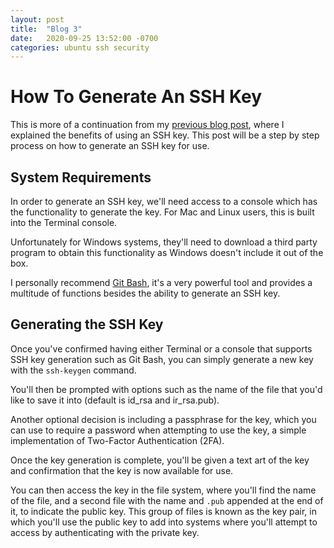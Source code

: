 ```yaml
---
layout: post
title:  "Blog 3"
date:   2020-09-25 13:52:00 -0700
categories: ubuntu ssh security
---
```


# How To Generate An SSH Key

This is more of a continuation from my [previous blog post](https://ethanleiter.github.io/ubuntu/ssh/security/2020/09/18/blog-2.html), where I explained the benefits of using an SSH key. This post will be a step by step process on how to generate an SSH key for use.

## System Requirements
In order to generate an SSH key, we'll need access to a console which has the functionality to generate the key. For Mac and Linux users, this is built into the Terminal console.

Unfortunately for Windows systems, they'll need to download a third party program to obtain this functionality as Windows doesn't include it out of the box.

I personally recommend [Git Bash](https://gitforwindows.org), it's a very powerful tool and provides a multitude of functions besides the ability to generate an SSH key.

## Generating the SSH Key

Once you've confirmed having either Terminal or a console that supports SSH key generation such as Git Bash, you can simply generate a new key with the `ssh-keygen` command.

You'll then be prompted with options such as the name of the file that you'd like to save it into (default is id_rsa and ir_rsa.pub).

Another optional decision is including a passphrase for the key, which you can use to require a password when attempting to use the key, a simple implementation of Two-Factor Authentication (2FA).

Once the key generation is complete, you'll be given a text art of the key and confirmation that the key is now available for use.

You can then access the key in the file system, where you'll find the name of the file, and a second file with the name and `.pub` appended at the end of it, to indicate the public key. This group of files is known as the key pair, in which you'll use the public key to add into systems where you'll attempt to access by authenticating with the private key.
